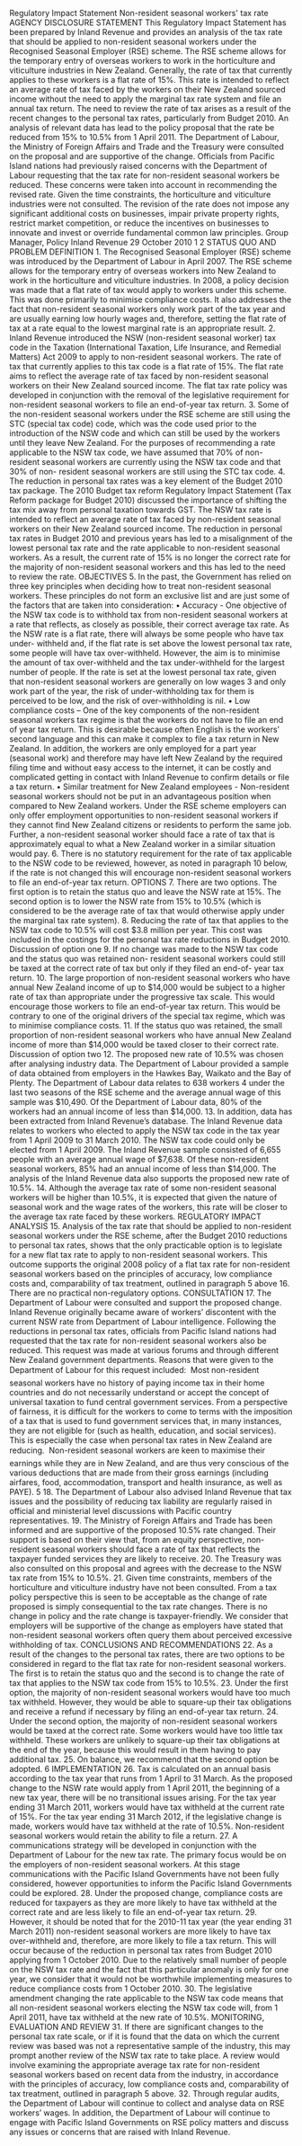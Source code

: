 Regulatory Impact Statement Non-resident seasonal workers' tax rate AGENCY DISCLOSURE STATEMENT This Regulatory Impact Statement has been prepared by Inland Revenue and provides an analysis of the tax rate that should be applied to non-resident seasonal workers under the Recognised Seasonal Employer (RSE) scheme. The RSE scheme allows for the temporary entry of overseas workers to work in the horticulture and viticulture industries in New Zealand. Generally, the rate of tax that currently applies to these workers is a flat rate of 15%. This rate is intended to reflect an average rate of tax faced by the workers on their New Zealand sourced income without the need to apply the marginal tax rate system and file an annual tax return. The need to review the rate of tax arises as a result of the recent changes to the personal tax rates, particularly from Budget 2010. An analysis of relevant data has lead to the policy proposal that the rate be reduced from 15% to 10.5% from 1 April 2011. The Department of Labour, the Ministry of Foreign Affairs and Trade and the Treasury were consulted on the proposal and are supportive of the change. Officials from Pacific Island nations had previously raised concerns with the Department of Labour requesting that the tax rate for non-resident seasonal workers be reduced. These concerns were taken into account in recommending the revised rate. Given the time constraints, the horticulture and viticulture industries were not consulted. The revision of the rate does not impose any significant additional costs on businesses, impair private property rights, restrict market competition, or reduce the incentives on businesses to innovate and invest or override fundamental common law principles. Group Manager, Policy Inland Revenue 29 October 2010 1 2 STATUS QUO AND PROBLEM DEFINITION 1. The Recognised Seasonal Employer (RSE) scheme was introduced by the Department of Labour in April 2007. The RSE scheme allows for the temporary entry of overseas workers into New Zealand to work in the horticulture and viticulture industries. In 2008, a policy decision was made that a flat rate of tax would apply to workers under this scheme. This was done primarily to minimise compliance costs. It also addresses the fact that non-resident seasonal workers only work part of the tax year and are usually earning low hourly wages and, therefore, setting the flat rate of tax at a rate equal to the lowest marginal rate is an appropriate result. 2. Inland Revenue introduced the NSW (non-resident seasonal worker) tax code in the Taxation (International Taxation, Life Insurance, and Remedial Matters) Act 2009 to apply to non-resident seasonal workers. The rate of tax that currently applies to this tax code is a flat rate of 15%. The flat rate aims to reflect the average rate of tax faced by non-resident seasonal workers on their New Zealand sourced income. The flat tax rate policy was developed in conjunction with the removal of the legislative requirement for non-resident seasonal workers to file an end-of-year tax return. 3. Some of the non-resident seasonal workers under the RSE scheme are still using the STC (special tax code) code, which was the code used prior to the introduction of the NSW code and which can still be used by the workers until they leave New Zealand. For the purposes of recommending a rate applicable to the NSW tax code, we have assumed that 70% of non-resident seasonal workers are currently using the NSW tax code and that 30% of non- resident seasonal workers are still using the STC tax code. 4. The reduction in personal tax rates was a key element of the Budget 2010 tax package. The 2010 Budget tax reform Regulatory Impact Statement (Tax Reform package for Budget 2010) discussed the importance of shifting the tax mix away from personal taxation towards GST. The NSW tax rate is intended to reflect an average rate of tax faced by non-resident seasonal workers on their New Zealand sourced income. The reduction in personal tax rates in Budget 2010 and previous years has led to a misalignment of the lowest personal tax rate and the rate applicable to non-resident seasonal workers. As a result, the current rate of 15% is no longer the correct rate for the majority of non-resident seasonal workers and this has led to the need to review the rate. OBJECTIVES 5. In the past, the Government has relied on three key principles when deciding how to treat non-resident seasonal workers. These principles do not form an exclusive list and are just some of the factors that are taken into consideration: • Accuracy - One objective of the NSW tax code is to withhold tax from non-resident seasonal workers at a rate that reflects, as closely as possible, their correct average tax rate. As the NSW rate is a flat rate, there will always be some people who have tax under- withheld and, if the flat rate is set above the lowest personal tax rate, some people will have tax over-withheld. However, the aim is to minimise the amount of tax over-withheld and the tax under-withheld for the largest number of people. If the rate is set at the lowest personal tax rate, given that non-resident seasonal workers are generally on low wages 3 and only work part of the year, the risk of under-withholding tax for them is perceived to be low, and the risk of over-withholding is nil. • Low compliance costs – One of the key components of the non-resident seasonal workers tax regime is that the workers do not have to file an end of year tax return. This is desirable because often English is the workers’ second language and this can make it complex to file a tax return in New Zealand. In addition, the workers are only employed for a part year (seasonal work) and therefore may have left New Zealand by the required filing time and without easy access to the internet, it can be costly and complicated getting in contact with Inland Revenue to confirm details or file a tax return. • Similar treatment for New Zealand employees - Non-resident seasonal workers should not be put in an advantageous position when compared to New Zealand workers. Under the RSE scheme employers can only offer employment opportunities to non-resident seasonal workers if they cannot find New Zealand citizens or residents to perform the same job. Further, a non-resident seasonal worker should face a rate of tax that is approximately equal to what a New Zealand worker in a similar situation would pay. 6. There is no statutory requirement for the rate of tax applicable to the NSW code to be reviewed, however, as noted in paragraph 10 below, if the rate is not changed this will encourage non-resident seasonal workers to file an end-of-year tax return. OPTIONS 7. There are two options. The first option is to retain the status quo and leave the NSW rate at 15%. The second option is to lower the NSW rate from 15% to 10.5% (which is considered to be the average rate of tax that would otherwise apply under the marginal tax rate system). 8. Reducing the rate of tax that applies to the NSW tax code to 10.5% will cost $3.8 million per year. This cost was included in the costings for the personal tax rate reductions in Budget 2010. Discussion of option one 9. If no change was made to the NSW tax code and the status quo was retained non- resident seasonal workers could still be taxed at the correct rate of tax but only if they filed an end-of- year tax return. 10. The large proportion of non-resident seasonal workers who have annual New Zealand income of up to $14,000 would be subject to a higher rate of tax than appropriate under the progressive tax scale. This would encourage those workers to file an end-of-year tax return. This would be contrary to one of the original drivers of the special tax regime, which was to minimise compliance costs. 11. If the status quo was retained, the small proportion of non-resident seasonal workers who have annual New Zealand income of more than $14,000 would be taxed closer to their correct rate. Discussion of option two 12. The proposed new rate of 10.5% was chosen after analysing industry data. The Department of Labour provided a sample of data obtained from employers in the Hawkes Bay, Waikato and the Bay of Plenty. The Department of Labour data relates to 638 workers 4 under the last two seasons of the RSE scheme and the average annual wage of this sample was $10,490. Of the Department of Labour data, 80% of the workers had an annual income of less than $14,000. 13. In addition, data has been extracted from Inland Revenue’s database. The Inland Revenue data relates to workers who elected to apply the NSW tax code in the tax year from 1 April 2009 to 31 March 2010. The NSW tax code could only be elected from 1 April 2009. The Inland Revenue sample consisted of 6,655 people with an average annual wage of $7,638. Of these non-resident seasonal workers, 85% had an annual income of less than $14,000. The analysis of the Inland Revenue data also supports the proposed new rate of 10.5%. 14. Although the average tax rate of some non-resident seasonal workers will be higher than 10.5%, it is expected that given the nature of seasonal work and the wage rates of the workers, this rate will be closer to the average tax rate faced by these workers. REGULATORY IMPACT ANALYSIS 15. Analysis of the tax rate that should be applied to non-resident seasonal workers under the RSE scheme, after the Budget 2010 reductions to personal tax rates, shows that the only practicable option is to legislate for a new flat tax rate to apply to non-resident seasonal workers. This outcome supports the original 2008 policy of a flat tax rate for non-resident seasonal workers based on the principles of accuracy, low compliance costs and, comparability of tax treatment, outlined in paragraph 5 above 16. There are no practical non-regulatory options. CONSULTATION 17. The Department of Labour were consulted and support the proposed change. Inland Revenue originally became aware of workers’ discontent with the current NSW rate from Department of Labour intelligence. Following the reductions in personal tax rates, officials from Pacific Island nations had requested that the tax rate for non-resident seasonal workers also be reduced. This request was made at various forums and through different New Zealand government departments. Reasons that were given to the Department of Labour for this request included:  Most non-resident seasonal workers have no history of paying income tax in their home countries and do not necessarily understand or accept the concept of universal taxation to fund central government services. From a perspective of fairness, it is difficult for the workers to come to terms with the imposition of a tax that is used to fund government services that, in many instances, they are not eligible for (such as health, education, and social services). This is especially the case when personal tax rates in New Zealand are reducing.  Non-resident seasonal workers are keen to maximise their earnings while they are in New Zealand, and are thus very conscious of the various deductions that are made from their gross earnings (including airfares, food, accommodation, transport and health insurance, as well as PAYE). 5 18. The Department of Labour also advised Inland Revenue that tax issues and the possibility of reducing tax liability are regularly raised in official and ministerial level discussions with Pacific country representatives. 19. The Ministry of Foreign Affairs and Trade has been informed and are supportive of the proposed 10.5% rate changed. Their support is based on their view that, from an equity perspective, non-resident seasonal workers should face a rate of tax that reflects the taxpayer funded services they are likely to receive. 20. The Treasury was also consulted on this proposal and agrees with the decrease to the NSW tax rate from 15% to 10.5%. 21. Given time constraints, members of the horticulture and viticulture industry have not been consulted. From a tax policy perspective this is seen to be acceptable as the change of rate proposed is simply consequential to the tax rate changes. There is no change in policy and the rate change is taxpayer-friendly. We consider that employers will be supportive of the change as employers have stated that non-resident seasonal workers often query them about perceived excessive withholding of tax. CONCLUSIONS AND RECOMMENDATIONS 22. As a result of the changes to the personal tax rates, there are two options to be considered in regard to the flat tax rate for non-resident seasonal workers. The first is to retain the status quo and the second is to change the rate of tax that applies to the NSW tax code from 15% to 10.5%. 23. Under the first option, the majority of non-resident seasonal workers would have too much tax withheld. However, they would be able to square-up their tax obligations and receive a refund if necessary by filing an end-of-year tax return. 24. Under the second option, the majority of non-resident seasonal workers would be taxed at the correct rate. Some workers would have too little tax withheld. These workers are unlikely to square-up their tax obligations at the end of the year, because this would result in them having to pay additional tax. 25. On balance, we recommend that the second option be adopted. 6 IMPLEMENTATION 26. Tax is calculated on an annual basis according to the tax year that runs from 1 April to 31 March. As the proposed change to the NSW rate would apply from 1 April 2011, the beginning of a new tax year, there will be no transitional issues arising. For the tax year ending 31 March 2011, workers would have tax withheld at the current rate of 15%. For the tax year ending 31 March 2012, if the legislative change is made, workers would have tax withheld at the rate of 10.5%. Non-resident seasonal workers would retain the ability to file a return. 27. A communications strategy will be developed in conjunction with the Department of Labour for the new tax rate. The primary focus would be on the employers of non-resident seasonal workers. At this stage communications with the Pacific Island Governments have not been fully considered, however opportunities to inform the Pacific Island Governments could be explored. 28. Under the proposed change, compliance costs are reduced for taxpayers as they are more likely to have tax withheld at the correct rate and are less likely to file an end-of-year tax return. 29. However, it should be noted that for the 2010-11 tax year (the year ending 31 March 2011) non-resident seasonal workers are more likely to have tax over-withheld and, therefore, are more likely to file a tax return. This will occur because of the reduction in personal tax rates from Budget 2010 applying from 1 October 2010. Due to the relatively small number of people on the NSW tax rate and the fact that this particular anomaly is only for one year, we consider that it would not be worthwhile implementing measures to reduce compliance costs from 1 October 2010. 30. The legislative amendment changing the rate applicable to the NSW tax code means that all non-resident seasonal workers electing the NSW tax code will, from 1 April 2011, have tax withheld at the new rate of 10.5%. MONITORING, EVALUATION AND REVIEW 31. If there are significant changes to the personal tax rate scale, or if it is found that the data on which the current review was based was not a representative sample of the industry, this may prompt another review of the NSW tax rate to take place. A review would involve examining the appropriate average tax rate for non-resident seasonal workers based on recent data from the industry, in accordance with the principles of accuracy, low compliance costs and, comparability of tax treatment, outlined in paragraph 5 above. 32. Through regular audits, the Department of Labour will continue to collect and analyse data on RSE workers’ wages. In addition, the Department of Labour will continue to engage with Pacific Island Governments on RSE policy matters and discuss any issues or concerns that are raised with Inland Revenue.
